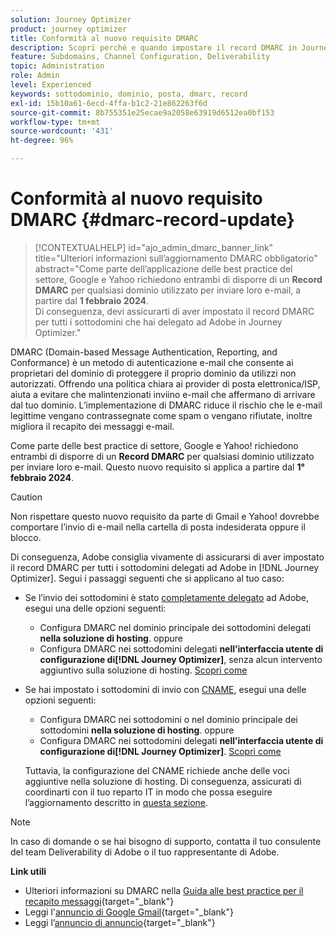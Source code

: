 ```yaml
---
solution: Journey Optimizer
product: journey optimizer
title: Conformità al nuovo requisito DMARC
description: Scopri perché e quando impostare il record DMARC in Journey Optimizer
feature: Subdomains, Channel Configuration, Deliverability
topic: Administration
role: Admin
level: Experienced
keywords: sottodominio, dominio, posta, dmarc, record
exl-id: 15b10a61-6ecd-4ffa-b1c2-21e862263f6d
source-git-commit: 8b755351e25ecae9a2058e63919d6512ea0bf153
workflow-type: tm+mt
source-wordcount: '431'
ht-degree: 96%

---
```


# Conformità al nuovo requisito DMARC {#dmarc-record-update}

>[!CONTEXTUALHELP]
>id="ajo_admin_dmarc_banner_link"
>title="Ulteriori informazioni sull’aggiornamento DMARC obbligatorio"
>abstract="Come parte dell’applicazione delle best practice del settore, Google e Yahoo richiedono entrambi di disporre di un **Record DMARC** per qualsiasi dominio utilizzato per inviare loro e-mail, a partire dal **1 febbraio 2024**.<br>Di conseguenza, devi assicurarti di aver impostato il record DMARC per tutti i sottodomini che hai delegato ad Adobe in Journey Optimizer."

DMARC (Domain-based Message Authentication, Reporting, and Conformance) è un metodo di autenticazione e-mail che consente ai proprietari del dominio di proteggere il proprio dominio da utilizzi non autorizzati. Offrendo una politica chiara ai provider di posta elettronica/ISP, aiuta a evitare che malintenzionati inviino e-mail che affermano di arrivare dal tuo dominio. L’implementazione di DMARC riduce il rischio che le e-mail legittime vengano contrassegnate come spam o vengano rifiutate, inoltre migliora il recapito dei messaggi e-mail.

Come parte delle best practice di settore, Google e Yahoo! richiedono entrambi di disporre di un **Record DMARC** per qualsiasi dominio utilizzato per inviare loro e-mail. Questo nuovo requisito si applica a partire dal **1° febbraio 2024**.

>[!CAUTION]
>
>Non rispettare questo nuovo requisito da parte di Gmail e Yahoo! dovrebbe comportare l’invio di e-mail nella cartella di posta indesiderata oppure il blocco.

Di conseguenza, Adobe consiglia vivamente di assicurarsi di aver impostato il record DMARC per tutti i sottodomini delegati ad Adobe in [!DNL Journey Optimizer]. Segui i passaggi seguenti che si applicano al tuo caso:

* Se l’invio dei sottodomini è stato [completamente delegato](delegate-subdomain.md#full-subdomain-delegation) ad Adobe, esegui una delle opzioni seguenti:

   * Configura DMARC nel dominio principale dei sottodomini delegati **nella soluzione di hosting**.
oppure
   * Configura DMARC nei sottodomini delegati **nell’interfaccia utente di configurazione di[!DNL Journey Optimizer]**, senza alcun intervento aggiuntivo sulla soluzione di hosting. [Scopri come](dmarc-record.md#implement-dmarc)

* Se hai impostato i sottodomini di invio con [CNAME](delegate-subdomain.md#cname-subdomain-setup), esegui una delle opzioni seguenti:

   * Configura DMARC nei sottodomini o nel dominio principale dei sottodomini **nella soluzione di hosting**.
oppure
   * Configura DMARC nei sottodomini delegati **nell’interfaccia utente di configurazione di[!DNL Journey Optimizer]**. [Scopri come](dmarc-record.md#implement-dmarc)

  Tuttavia, la configurazione del CNAME richiede anche delle voci aggiuntive nella soluzione di hosting. Di conseguenza, assicurati di coordinarti con il tuo reparto IT in modo che possa eseguire l’aggiornamento descritto in [questa sezione](dmarc-record.md#implement-dmarc).

<!--The most recent timelines shared by Google and Yahoo! are as follows:

* Google:

    * **February 2024** – Temporary bounces designed to provide warning of non-compliance will begin. Emails will still be delivered as normal after a short delay if you are not yet in compliance. If you are fully in compliance there will be no temporary bounces and you will not be affected.

    * **April 2024** – Blocks will begin for senders who are not in compliance with DMARC requirement. Only a portion of non-compliant email will be blocked at first, with the percentage blocked increasing over time.

    * **June 1st, 2024** – Any sender not in full compliance will experience blocking.

* Yahoo! has not provided exact dates, but has said "the rollout of enforcement will begin in February 2024. Enforcement will be gradually rolled out".
-->

>[!NOTE]
>
>In caso di domande o se hai bisogno di supporto, contatta il tuo consulente del team Deliverability di Adobe o il tuo rappresentante di Adobe.

**Link utili**

* Ulteriori informazioni su DMARC nella [Guida alle best practice per il recapito messaggi](https://experienceleague.adobe.com/docs/deliverability-learn/deliverability-best-practice-guide/additional-resources/technotes/implement-dmarc.html?lang=it#about){target="_blank"}
* Leggi l&#39;[annuncio di Google Gmail](https://blog.google/products/gmail/gmail-security-authentication-spam-protection/){target="_blank"}
* Leggi l’[annuncio di annuncio](https://blog.postmaster.yahooinc.com/post/730172167494483968/more-secure-less-spam){target="_blank"}

<!--Find more guidance about these changes in the [Deliverability Best Practice Guide]-->
